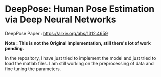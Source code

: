 # DeepPose: Human Pose Estimation via Deep Neural Networks

DeepPose Paper : https://arxiv.org/abs/1312.4659

**Note : This is not the Original Implementation, still there's lot of work pending.**

In the repository, I have just tried to implement the model and just tried to load the matlab files. I am still working on the preprocessing of data and fine tuning the parameters.

